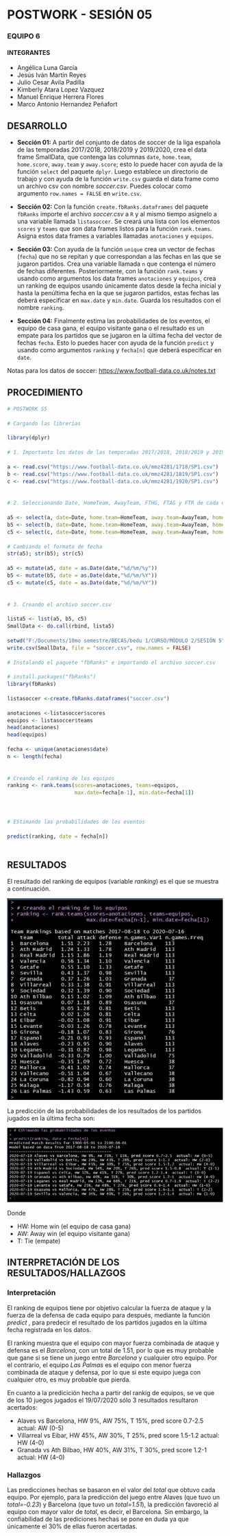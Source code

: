 # POSTWORK - SESIÓN 05
### EQUIPO 6
#### INTEGRANTES
- Angélica Luna García
- Jesús Iván Martín Reyes
- Julio Cesar Avila Padilla
- Kimberly Atara Lopez Vazquez
- Manuel Enrique Herrera Flores
- Marco Antonio Hernandez Peñafort

## DESARROLLO

- **Sección 01:** A partir del conjunto de datos de soccer de la liga española de las temporadas 2017/2018, 2018/2019 y 2019/2020, crea el data frame SmallData, que contenga las columnas `date`, `home.team`, `home.score`, `away.team` y `away.score`; esto lo puede hacer con ayuda de la función `select` del paquete `dplyr`. Luego establece un directorio de trabajo y con ayuda de la función `write.csv` guarda el data frame como un archivo csv con nombre *soccer.csv*. Puedes colocar como argumento `row.names = FALSE` en `write.csv`.

- **Sección 02:** Con la función `create.fbRanks.dataframes` del paquete `fbRanks` importe el archivo *soccer.csv* a `R` y al mismo tiempo asignelo a una variable llamada `listasoccer`. Se creará una lista con los elementos `scores` y `teams` que son data frames listos para la función `rank.teams`. Asigna estos data frames a variables llamadas `anotaciones` y `equipos`.

- **Sección 03:** Con ayuda de la función `unique` crea un vector de fechas (`fecha`) que no se repitan y que correspondan a las fechas en las que se jugaron partidos. Crea una variable llamada `n` que contenga el número de fechas diferentes. Posteriormente, con la función `rank.teams` y usando como argumentos los data frames `anotaciones` y `equipos`, crea un ranking de equipos usando únicamente datos desde la fecha inicial y hasta la penúltima fecha en la que se jugaron partidos, estas fechas las deberá especificar en `max.date` y `min.date`. Guarda los resultados con el nombre `ranking`.

- **Sección 04:** Finalmente estima las probabilidades de los eventos, el equipo de casa gana, el equipo visitante gana o el resultado es un empate para los partidos que se jugaron en la última fecha del vector de fechas `fecha`. Esto lo puedes hacer con ayuda de la función `predict` y usando como argumentos `ranking` y `fecha[n]` que deberá especificar en `date`.

Notas para los datos de soccer: https://www.football-data.co.uk/notes.txt

## PROCEDIMIENTO

```r
# POSTWORK S5

# Cargando las librerías

library(dplyr)

# 1. Importanto los datos de las temporadas 2017/2018, 2018/2019 y 2019/2020

a <- read.csv("https://www.football-data.co.uk/mmz4281/1718/SP1.csv")
b <- read.csv("https://www.football-data.co.uk/mmz4281/1819/SP1.csv")
c <- read.csv("https://www.football-data.co.uk/mmz4281/1920/SP1.csv")


# 2. Seleccionando Date, HomeTeam, AwayTeam, FTHG, FTAG y FTR de cada df

a5 <- select(a, date=Date, home.team=HomeTeam, away.team=AwayTeam, home.score=FTHG, away.score=FTAG)
b5 <- select(b, date=Date, home.team=HomeTeam, away.team=AwayTeam, home.score=FTHG, away.score=FTAG)
c5 <- select(c, date=Date, home.team=HomeTeam, away.team=AwayTeam, home.score=FTHG, away.score=FTAG)

# Cambiando el formato de fecha
str(a5); str(b5); str(c5)

a5 <- mutate(a5, date = as.Date(date,"%d/%m/%y"))
b5 <- mutate(b5, date = as.Date(date,"%d/%m/%Y"))
c5 <- mutate(c5, date = as.Date(date,"%d/%m/%Y"))


# 3. Creando el archivo soccer.csv

lista5 <- list(a5, b5, c5)
SmallData <- do.call(rbind, lista5)

setwd("F:/Documents/10mo semestre/BECAS/bedu 1/CURSO/MÓDULO 2/SESIÓN 5")
write.csv(SmallData, file = "soccer.csv", row.names = FALSE)

# Instalando el paquete "fbRanks" e importando el archivo soccer.csv

# install.packages("fbRanks")
library(fbRanks)

listasoccer <-create.fbRanks.dataframes("soccer.csv")

anotaciones <-listasoccer$scores
equipos <- listasoccer$teams
head(anotaciones)
head(equipos)

fecha <- unique(anotaciones$date)
n <- length(fecha)


# Creando el ranking de los equipos
ranking <- rank.teams(scores=anotaciones, teams=equipos,
                      max.date=fecha[n-1], min.date=fecha[1])



# EStimando las probabilidades de los eventos

predict(ranking, date = fecha[n])



```
## RESULTADOS
El resultado del ranking de equipos (variable *ranking*) es el que se muestra a continuación.

![ ](https://github.com/AvilaJulio/bedu-ds-equipo6/blob/main/Postwork%205/ranking%20de%20equipos.png)

La predicción de las probabilidades de los resultados de los partidos jugados en la última fecha son:

![ ](https://github.com/AvilaJulio/bedu-ds-equipo6/blob/main/Postwork%205/predicciones.png)

Donde 
- HW: Home win (el equipo de casa gana)
- AW: Away win (el equipo visitante gana)
- T: Tie (empate)

## INTERPRETACIÓN DE LOS RESULTADOS/HALLAZGOS
### Interpretación
El ranking de equipos tiene por objetivo calcular la fuerza de ataque y la fuerza de la defensa de cada equipo para después, mediante la función *predict* , para predecir el resultado de los partidos jugados en la última fecha registrada en los datos. 

El ranking muestra que el equipo con mayor fuerza combinada de ataque y defensa es el *Barcelona*, con un total de 1.51, por lo que es muy probable que gane si se tiene un juego entre *Barcelona* y cualquier otro equipo. Por el contrario, el equipo *Las Palmas* es el equipo con menor fuerza combinada de ataque y defensa, por lo que si este equipo juega con cualquier otro, es muy probable que pierda. 

En cuanto a la predicición hecha a partir del rankig de equipos, se ve que de los 10 juegos jugados el 19/07/2020 sólo 3 resultados resultaron acertados:
- Alaves vs Barcelona, HW 9%, AW 75%, T 15%, pred score 0.7-2.5  actual: AW (0-5)
- Villarreal vs Eibar, HW 45%, AW 30%, T 25%, pred score 1.5-1.2  actual: HW (4-0)
- Granada vs Ath Bilbao, HW 40%, AW 31%, T 30%, pred score 1.2-1  actual: HW (4-0)
### Hallazgos
Las predicciones hechas se basaron en el valor del *total*  que obtuvo cada equipo. Por ejemplo, para la predicción del juego entre Alaves (que tuvo un *total=-0.23*) y Barcelona (que tuvo un *total=1.51*), la predicción favoreció al equipo con mayor valor de *total*, es decir, el Barcelona. Sin embargo, la confiabilidad de las prediciones hechas se pone en duda ya que únicamente el 30% de ellas fueron acertadas. 



